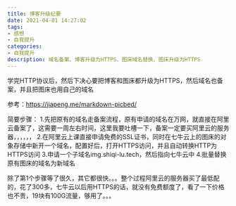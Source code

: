 ```yaml
---
title: 博客升级纪要
date: 2021-04-01 14:27:02
tags: 
- 感想
- 自我提升
categories:
- 自我提升
description: 域名备案、博客升级为HTTPS、图床域名替换、图床升级为HTTPS
---
```



学完HTTP协议后，然后下决心要把博客和图床都升级为HTTPS，然后域名也备案，并且把图床也用自己的域名

参考：https://jiapeng.me/markdown-picbed/

简要步骤：
1.先把原有的域名走备案流程，原有申请的域名在万网，就直接在阿里云备案了，这需要一周左右时间，这里我要吐槽一下，备案一定要买阿里云的服务器，，，，，，
2.在阿里云上课直接申请免费的SSL证书，同时在七牛云上的图床的对象存储中新开一个域名，配置好后，打开HTTPS访问，并且自动转换HTTP为HTTPS访问
3.申请一个子域名img.shiqi-lu.tech，然后指向七牛云中
4.批量替换原有图床的域名为新域名

除了第1个步骤等了很久，其它都很快。。。整个过程阿里云的服务器买了最低配的，花了300多，七牛云以后用HTTPS的话，就没有免费额度了，看了一下价格也不贵，19块有100G流量，够用了。。。

